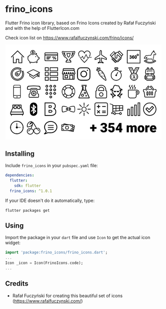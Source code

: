 # frino_icons

Flutter Frino icon library, based on Frino Icons created by Rafał Fuczyński and with the help of FlutterIcon.com

Check icon list on https://www.rafalfuczynski.com/frino/icons/

![Frino Example Image](https://raw.githubusercontent.com/clean/frino_icons/master/doc/frino.examples.jpg)

## Installing

Include `frino_icons` in your `pubspec.yaml` file:

```yaml
dependencies:
  flutter:
    sdk: flutter
  frino_icons: ^1.0.1
```

If your IDE doesn't do it automatically, type:

`flutter packages get`


## Using

Import the package in your `dart` file and use `Icon` to get the actual icon widget:

```dart
import 'package:frino_icons/frino_icons.dart';
...
Icon _icon = Icon(FrinoIcons.code);
...
```

## Credits

- Rafał Fuczyński for creating this beautiful set of icons (https://www.rafalfuczynski.com/)
